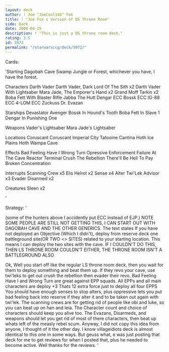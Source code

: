 ```yaml
---
layout: deck
author: ! Joe "JoeCool144" Fox
title: ! "Joe Fox s Version of DS Throne Room"
side: Dark
date: 2000-04-25
description: ! "This is just a DS throne room deck."
rating: 3.5
id: 5972
permalink: "/starwarsccg/deck/5972/"
---
```

Cards: 

'Starting
Dagobah Cave
Swamp
Jungle or Forest, whichever you have, I have the forest.

Characters
Darth Vader
Darth Vader, Dark Lord Of The Sith x2
Darth Vader With Lightsaber
Mara Jade, The Emporer's Hand x2
Grand Moff Tarkin x2
Boba Fett With Blaster Rifle
Jabba The Hutt
Dengar ECC
Bossk ECC
IG-88 ECC
4-LOM ECC
Zuckuss
Dr. Evazan

Starships
Devastator
Avenger
Bossk In Hound's Tooth
Boba Fett In Slave 1
Dengar In Punishing One

Weapons
Vader's Lightsaber
Mara Jade's Lightsaber

Locations
Coruscant
Coruscant Imperial City
Tatooine Cantina
Hoth Ice Plains
Hoth Wampa Cave

Effects
Bad Feeling Have I
Wrong Turn
Opressive Enforcement
Failure At The Cave
Reactor Terminal
Crush The Rebellion
There'll Be Hell To Pay
Broken Concentration

Interrupts
Scanning Crew x5
Elis Helrot x2
Sense x4
Alter
Twi'Lek Advisor x3
Evader
Disarmed x2

Creatures
Sleen x2

'

Strategy: '

(some of the hunters above I accidently put ECC instead of EJP.)
NOTE SOME PEOPLE ARE STILL NOT GETTING THIS, I CAN START OUT WITH DAGOBAH CAVE AND THE OTHER GENERICS. The text states If you have not deployed an Objective (Which I didn't), deploy from reserve deck one battleground site(OR TWO <> SITES) related to your starting location. This means I can deploy the two sites with the cave. IF I COULDN'T DO THIS, THEN LS THRONE ROOM COULDN'T EITHER, THE THRONE ROOM ISN'T A BATTLEGROUND ALSO

Ok, Well you start off like the regular LS throne room deck, then you wait for them to deploy something and beat them up. If they revo your cave, use twi'leks to get out crush the rebellion then evader their revo. Bad Feeling Have I and Wrong Turn are great against EPP squads. All EPPs and all main characters are deploy +3 Thats 12 extra force just to deploy all four EPPS You should have enough senses to stop alters, plus oppressive lets you put bad feeling back into reserve if they alter it and  to be taken out again with twi'lek. The scanning crews are for getting rid of people like obi and luke, so you can beat up on han and leia. The Character count and choice of characters should keep you alive too. The Evazans, Disarmeds, and weapons should let you get rid of most of there characters, then beat up whats left of the measly rebel scum.  Anyway, I did not copy this idea from anyone, I thought of it the other day. I know villageidiots deck is almost identical to this one in some ways. But geuss what, e was just posting that deck for me to get reviews for when I posted that, plus he needed to become active. Well thanks for the reviews.      '
